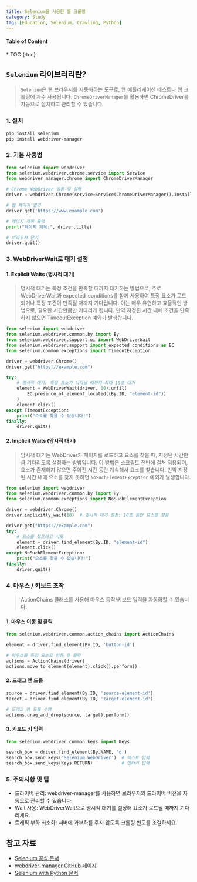 ```yaml
---
title: Selenium을 사용한 웹 크롤링
category: Study
tag: [Education, Selenium, Crawling, Python]
---
```


<nav class="post-toc" markdown="1">
  <h4>Table of Content</h4>
* TOC
{:toc}
</nav>

## `Selenium` 라이브러리란?
> `Selenium`은 웹 브라우저를 자동화하는 도구로, 웹 애플리케이션 테스트나 웹 크롤링에 자주 사용됩니다. 
`ChromeDriverManager`를 활용하면 ChromeDriver를 자동으로 설치하고 관리할 수 있습니다.

### 1. 설치
```bash
pip install selenium 
pip install webdriver-manager
```

### 2. 기본 사용법
```python
from selenium import webdriver
from selenium.webdriver.chrome.service import Service
from webdriver_manager.chrome import ChromeDriverManager

# Chrome WebDriver 설정 및 실행
driver = webdriver.Chrome(service=Service(ChromeDriverManager().install()))

# 웹 페이지 열기
driver.get('https://www.example.com')

# 페이지 제목 출력
print("페이지 제목:", driver.title)

# 브라우저 닫기
driver.quit()
```

### 3. WebDriverWait로 대기 설정
#### 1. Explicit Waits (명시적 대기)
> 명시적 대기는 특정 조건을 만족할 때까지 대기하는 방법으로, 주로 WebDriverWait과 expected_conditions를 함께 사용하여 특정 요소가 로드되거나 특정 조건이 만족될 때까지 기다립니다. 
이는 매우 유연하고 효율적인 방법으로, 필요한 시간만큼만 기다리게 됩니다. 
만약 지정된 시간 내에 조건을 만족하지 않으면 TimeoutException 예외가 발생합니다.

```python
from selenium import webdriver
from selenium.webdriver.common.by import By
from selenium.webdriver.support.ui import WebDriverWait
from selenium.webdriver.support import expected_conditions as EC
from selenium.common.exceptions import TimeoutException

driver = webdriver.Chrome()
driver.get("https://example.com")

try:
    # 명시적 대기: 특정 요소가 나타날 때까지 최대 10초 대기
    element = WebDriverWait(driver, 10).until(
        EC.presence_of_element_located((By.ID, "element-id"))
    )
    element.click()
except TimeoutException:
    print("요소를 찾을 수 없습니다!")
finally:
    driver.quit()
```

#### 2. Implicit Waits (암시적 대기)
> 암시적 대기는 WebDriver가 페이지를 로드하고 요소를 찾을 때, 지정된 시간만큼 기다리도록 설정하는 방법입니다. 
이 방법은 스크립트 전반에 걸쳐 적용되며, 요소가 존재하지 않으면 주어진 시간 동안 계속해서 요소를 찾습니다. 
만약 지정된 시간 내에 요소를 찾지 못하면 `NoSuchElementException` 예외가 발생합니다.

```python
from selenium import webdriver
from selenium.webdriver.common.by import By
from selenium.common.exceptions import NoSuchElementException

driver = webdriver.Chrome()
driver.implicitly_wait(10)  # 암시적 대기 설정: 10초 동안 요소를 찾음

driver.get("https://example.com")
try:
    # 요소를 찾으려고 시도
    element = driver.find_element(By.ID, "element-id")
    element.click()
except NoSuchElementException:
    print("요소를 찾을 수 없습니다!")
finally:
    driver.quit()
```

### 4. 마우스 / 키보드 조작
> ActionChains 클래스를 사용해 마우스 동작/키보드 입력을 자동화할 수 있습니다.

#### 1. 마우스 이동 및 클릭
```python
from selenium.webdriver.common.action_chains import ActionChains

element = driver.find_element(By.ID, 'button-id')

# 마우스를 특정 요소로 이동 후 클릭
actions = ActionChains(driver)
actions.move_to_element(element).click().perform()
```

#### 2. 드래그 앤 드롭
```python
source = driver.find_element(By.ID, 'source-element-id')
target = driver.find_element(By.ID, 'target-element-id')

# 드래그 앤 드롭 수행
actions.drag_and_drop(source, target).perform()
```

#### 3. 키보드 키 입력
```python
from selenium.webdriver.common.keys import Keys

search_box = driver.find_element(By.NAME, 'q')
search_box.send_keys('Selenium WebDriver')  # 텍스트 입력
search_box.send_keys(Keys.RETURN)           # 엔터키 입력
```

### 5. 주의사항 및 팁
* 드라이버 관리: webdriver-manager를 사용하면 브라우저와 드라이버 버전을 자동으로 관리할 수 있습니다.
* Wait 사용: WebDriverWait으로 명시적 대기를 설정해 요소가 로드될 때까지 기다리세요.
* 트래픽 부하 최소화: 서버에 과부하를 주지 않도록 크롤링 빈도를 조절하세요.

## 참고 자료
* [Selenium 공식 문서](https://www.selenium.dev/documentation/)
* [webdriver-manager GitHub 페이지](https://github.com/SergeyPirogov/webdriver_manager)
* [Selenium with Python 문서](https://selenium-python.readthedocs.io/)
